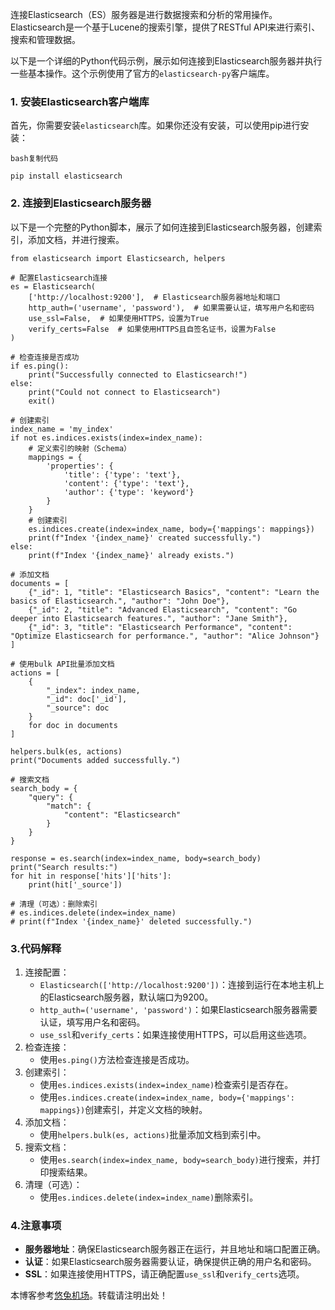 
连接Elasticsearch（ES）服务器是进行数据搜索和分析的常用操作。Elasticsearch是一个基于Lucene的搜索引擎，提供了RESTful API来进行索引、搜索和管理数据。


以下是一个详细的Python代码示例，展示如何连接到Elasticsearch服务器并执行一些基本操作。这个示例使用了官方的`elasticsearch-py`客户端库。


### 1\. 安装Elasticsearch客户端库


首先，你需要安装`elasticsearch`库。如果你还没有安装，可以使用pip进行安装：



```
bash复制代码

pip install elasticsearch

```

### 2\. 连接到Elasticsearch服务器


以下是一个完整的Python脚本，展示了如何连接到Elasticsearch服务器，创建索引，添加文档，并进行搜索。



```
from elasticsearch import Elasticsearch, helpers  
  
# 配置Elasticsearch连接  
es = Elasticsearch(  
    ['http://localhost:9200'],  # Elasticsearch服务器地址和端口  
    http_auth=('username', 'password'),  # 如果需要认证，填写用户名和密码  
    use_ssl=False,  # 如果使用HTTPS，设置为True  
    verify_certs=False  # 如果使用HTTPS且自签名证书，设置为False  
)  
  
# 检查连接是否成功  
if es.ping():  
    print("Successfully connected to Elasticsearch!")  
else:  
    print("Could not connect to Elasticsearch")  
    exit()  
  
# 创建索引  
index_name = 'my_index'  
if not es.indices.exists(index=index_name):  
    # 定义索引的映射（Schema）  
    mappings = {  
        'properties': {  
            'title': {'type': 'text'},  
            'content': {'type': 'text'},  
            'author': {'type': 'keyword'}  
        }  
    }  
    # 创建索引  
    es.indices.create(index=index_name, body={'mappings': mappings})  
    print(f"Index '{index_name}' created successfully.")  
else:  
    print(f"Index '{index_name}' already exists.")  
  
# 添加文档  
documents = [  
    {"_id": 1, "title": "Elasticsearch Basics", "content": "Learn the basics of Elasticsearch.", "author": "John Doe"},  
    {"_id": 2, "title": "Advanced Elasticsearch", "content": "Go deeper into Elasticsearch features.", "author": "Jane Smith"},  
    {"_id": 3, "title": "Elasticsearch Performance", "content": "Optimize Elasticsearch for performance.", "author": "Alice Johnson"}  
]  
  
# 使用bulk API批量添加文档  
actions = [  
    {  
        "_index": index_name,  
        "_id": doc['_id'],  
        "_source": doc  
    }  
    for doc in documents  
]  
  
helpers.bulk(es, actions)  
print("Documents added successfully.")  
  
# 搜索文档  
search_body = {  
    "query": {  
        "match": {  
            "content": "Elasticsearch"  
        }  
    }  
}  
  
response = es.search(index=index_name, body=search_body)  
print("Search results:")  
for hit in response['hits']['hits']:  
    print(hit['_source'])  
  
# 清理（可选）：删除索引  
# es.indices.delete(index=index_name)  
# print(f"Index '{index_name}' deleted successfully.")

```

### 3\.代码解释


1. 连接配置：
	* `Elasticsearch(['http://localhost:9200'])`：连接到运行在本地主机上的Elasticsearch服务器，默认端口为9200。
	* `http_auth=('username', 'password')`：如果Elasticsearch服务器需要认证，填写用户名和密码。
	* `use_ssl`和`verify_certs`：如果连接使用HTTPS，可以启用这些选项。
2. 检查连接：
	* 使用`es.ping()`方法检查连接是否成功。
3. 创建索引：
	* 使用`es.indices.exists(index=index_name)`检查索引是否存在。
	* 使用`es.indices.create(index=index_name, body={'mappings': mappings})`创建索引，并定义文档的映射。
4. 添加文档：
	* 使用`helpers.bulk(es, actions)`批量添加文档到索引中。
5. 搜索文档：
	* 使用`es.search(index=index_name, body=search_body)`进行搜索，并打印搜索结果。
6. 清理（可选）：
	* 使用`es.indices.delete(index=index_name)`删除索引。


### 4\.注意事项


* **服务器地址**：确保Elasticsearch服务器正在运行，并且地址和端口配置正确。
* **认证**：如果Elasticsearch服务器需要认证，确保提供正确的用户名和密码。
* **SSL**：如果连接使用HTTPS，请正确配置`use_ssl`和`verify_certs`选项。


 本博客参考[悠兔机场](https://xinnongbo.com)。转载请注明出处！
